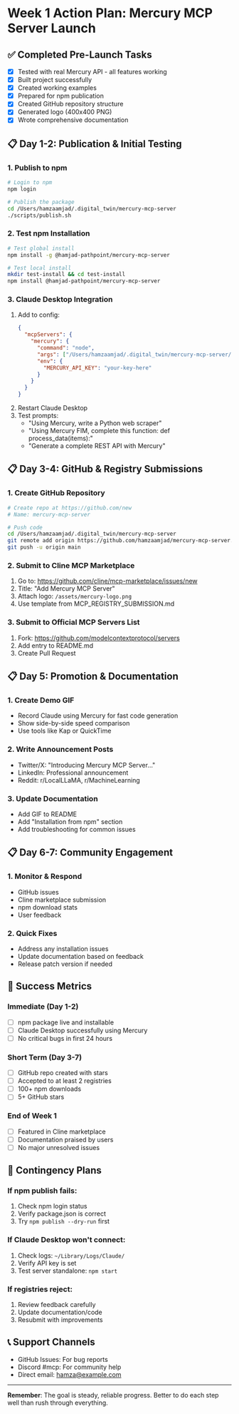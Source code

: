 # Week 1 Action Plan: Mercury MCP Server Launch

## ✅ Completed Pre-Launch Tasks
- [x] Tested with real Mercury API - all features working
- [x] Built project successfully
- [x] Created working examples
- [x] Prepared for npm publication
- [x] Created GitHub repository structure
- [x] Generated logo (400x400 PNG)
- [x] Wrote comprehensive documentation

## 📋 Day 1-2: Publication & Initial Testing

### 1. Publish to npm
```bash
# Login to npm
npm login

# Publish the package
cd /Users/hamzaamjad/.digital_twin/mercury-mcp-server
./scripts/publish.sh
```

### 2. Test npm Installation
```bash
# Test global install
npm install -g @hamjad-pathpoint/mercury-mcp-server

# Test local install
mkdir test-install && cd test-install
npm install @hamjad-pathpoint/mercury-mcp-server
```

### 3. Claude Desktop Integration
1. Add to config:
   ```json
   {
     "mcpServers": {
       "mercury": {
         "command": "node",
         "args": ["/Users/hamzaamjad/.digital_twin/mercury-mcp-server/dist/index.js"],
         "env": {
           "MERCURY_API_KEY": "your-key-here"
         }
       }
     }
   }
   ```
2. Restart Claude Desktop
3. Test prompts:
   - "Using Mercury, write a Python web scraper"
   - "Using Mercury FIM, complete this function: def process_data(items):"
   - "Generate a complete REST API with Mercury"

## 📋 Day 3-4: GitHub & Registry Submissions

### 1. Create GitHub Repository
```bash
# Create repo at https://github.com/new
# Name: mercury-mcp-server

# Push code
cd /Users/hamzaamjad/.digital_twin/mercury-mcp-server
git remote add origin https://github.com/hamzaamjad/mercury-mcp-server.git
git push -u origin main
```

### 2. Submit to Cline MCP Marketplace
1. Go to: https://github.com/cline/mcp-marketplace/issues/new
2. Title: "Add Mercury MCP Server"
3. Attach logo: `/assets/mercury-logo.png`
4. Use template from MCP_REGISTRY_SUBMISSION.md

### 3. Submit to Official MCP Servers List
1. Fork: https://github.com/modelcontextprotocol/servers
2. Add entry to README.md
3. Create Pull Request

## 📋 Day 5: Promotion & Documentation

### 1. Create Demo GIF
- Record Claude using Mercury for fast code generation
- Show side-by-side speed comparison
- Use tools like Kap or QuickTime

### 2. Write Announcement Posts
- Twitter/X: "Introducing Mercury MCP Server..."
- LinkedIn: Professional announcement
- Reddit: r/LocalLLaMA, r/MachineLearning

### 3. Update Documentation
- Add GIF to README
- Add "Installation from npm" section
- Add troubleshooting for common issues

## 📋 Day 6-7: Community Engagement

### 1. Monitor & Respond
- GitHub issues
- Cline marketplace submission
- npm download stats
- User feedback

### 2. Quick Fixes
- Address any installation issues
- Update documentation based on feedback
- Release patch version if needed

## 🎯 Success Metrics

### Immediate (Day 1-2)
- [ ] npm package live and installable
- [ ] Claude Desktop successfully using Mercury
- [ ] No critical bugs in first 24 hours

### Short Term (Day 3-7)  
- [ ] GitHub repo created with stars
- [ ] Accepted to at least 2 registries
- [ ] 100+ npm downloads
- [ ] 5+ GitHub stars

### End of Week 1
- [ ] Featured in Cline marketplace
- [ ] Documentation praised by users
- [ ] No major unresolved issues

## 🚨 Contingency Plans

### If npm publish fails:
1. Check npm login status
2. Verify package.json is correct
3. Try `npm publish --dry-run` first

### If Claude Desktop won't connect:
1. Check logs: `~/Library/Logs/Claude/`
2. Verify API key is set
3. Test server standalone: `npm start`

### If registries reject:
1. Review feedback carefully
2. Update documentation/code
3. Resubmit with improvements

## 📞 Support Channels

- GitHub Issues: For bug reports
- Discord #mcp: For community help
- Direct email: hamza@example.com

---

**Remember**: The goal is steady, reliable progress. Better to do each step well than rush through everything.